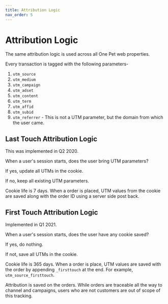 ```yaml
---
title: Attribution Logic
nav_order: 5
---
```

# Attribution Logic

The same attribution logic is used across all One Pet web properties.

Every transaction is tagged with the following parameters-

1. `utm_source`
2. `utm_medium`
3. `utm_campaign`
4. `utm_adset`
5. `utm_content`
6. `utm_term`
7. `utm_affid`
8. `utm_subid` 
9. `utm_referrer` - This is not a UTM parameter, but the domain from which the user came.

## Last Touch Attribution Logic

This was implemented in Q2 2020.

When a user's session starts, does the user bring UTM parameters? 

If yes, update all UTMs in the cookie. 

If no, keep all existing UTM parameters.

Cookie life is 7 days. When a order is placed, UTM values from the cookie are saved along with the order ID using a server side post back. 

## First Touch Attribution Logic

Implemented in Q1 2021.

When a user's session starts, does the user have any cookie saved?

If yes, do nothing. 

If not, save all UTMs in the cookie.

Cookie life is 365 days. When a order is place, UTM values are saved with the order by appending `_firsttouch` at the end. For example, `utm_source_firsttouch`.

Attribution is saved on the orders. While orders are traceable all the way to channel and campaigns, users who are not customers are out of scope of this tracking. 
